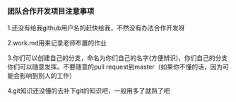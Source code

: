 ### 团队合作开发项目注意事项

1.还没有给我github用户名的赶快给我，不然没有办法合作开发呀

2.work.md用来记录老师布置的作业

3.你们可以创建自己的分支，命名为你们自己的名字(方便辨识)，你们自己的分支你们可以随意发挥。不要随意的pull request到master（如果你不懂的话，因为可能会影响到别人的工作）

4.git知识还没懂的去补下git的知识吧，一般用多了就熟了吧
